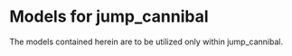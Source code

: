 # Models for jump_cannibal
The models contained herein are to be utilized only within jump_cannibal.
